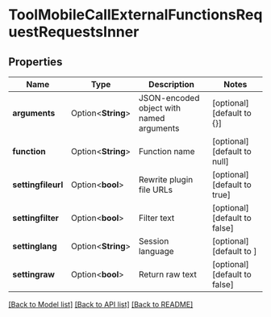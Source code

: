 # ToolMobileCallExternalFunctionsRequestRequestsInner

## Properties

Name | Type | Description | Notes
------------ | ------------- | ------------- | -------------
**arguments** | Option<**String**> | JSON-encoded object with named arguments | [optional][default to {}]
**function** | Option<**String**> | Function name | [optional][default to null]
**settingfileurl** | Option<**bool**> | Rewrite plugin file URLs | [optional][default to true]
**settingfilter** | Option<**bool**> | Filter text | [optional][default to false]
**settinglang** | Option<**String**> | Session language | [optional][default to ]
**settingraw** | Option<**bool**> | Return raw text | [optional][default to false]

[[Back to Model list]](../README.md#documentation-for-models) [[Back to API list]](../README.md#documentation-for-api-endpoints) [[Back to README]](../README.md)


